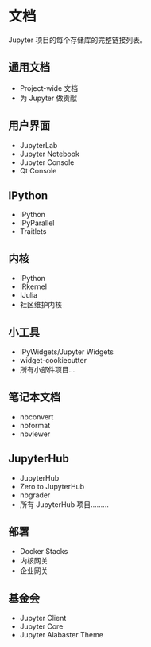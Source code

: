 # 文档

Jupyter 项目的每个存储库的完整链接列表。

## 通用文档

- Project-wide 文档
- 为 Jupyter 做贡献

## 用户界面

- JupyterLab
- Jupyter Notebook
- Jupyter Console
- Qt Console

## IPython

- IPython
- IPyParallel
- Traitlets

## 内核

- IPython
- IRkernel
- IJulia
- 社区维护内核

## 小工具

- IPyWidgets/Jupyter Widgets
- widget-cookiecutter
- 所有小部件项目...

## 笔记本文档

- nbconvert
- nbformat
- nbviewer

## JupyterHub

- JupyterHub
- Zero to JupyterHub
- nbgrader
- 所有 JupyterHub 项目.........

## 部署

- Docker Stacks
- 内核网关
- 企业网关

## 基金会

- Jupyter Client
- Jupyter Core
- Jupyter Alabaster Theme
